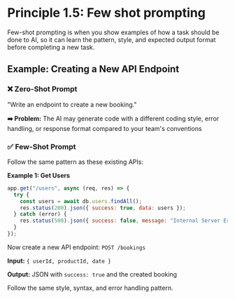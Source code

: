 # Principle 1.5: Few shot prompting

Few-shot prompting is when you show examples of how a task should be done to AI, so it can learn the pattern, style, and expected output format before completing a new task.

## Example: Creating a New API Endpoint

### ❌ Zero-Shot Prompt

"Write an endpoint to create a new booking."

**➡️ Problem:** The AI may generate code with a different coding style, error handling, or response format compared to your team's conventions

### ✅ Few-Shot Prompt

Follow the same pattern as these existing APIs:

**Example 1: Get Users**

```js
app.get("/users", async (req, res) => {
  try {
    const users = await db.users.findAll();
    res.status(200).json({ success: true, data: users });
  } catch (error) {
    res.status(500).json({ success: false, message: "Internal Server Error" });
  }
});
```

Now create a new API endpoint: `POST /bookings`

**Input:** `{ userId, productId, date }`

**Output:** JSON with `success: true` and the created booking

Follow the same style, syntax, and error handling pattern.
